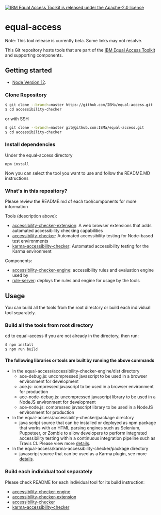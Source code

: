 [![IBM Equal Access Toolkit is released under the Apache-2.0 license](https://img.shields.io/badge/license-Apache--2.0-blue.svg)](./LICENSE)

# equal-access

Note: This tool release is currently beta. Some links may not resolve.

This Git repository hosts tools that are part of the [IBM Equal Access Toolkit](https://ibm.com/able/toolkit) and supporting components.


## Getting started

* [Node Version 12](https://nodejs.org/en/download/).

### Clone Repository

```bash
$ git clone --branch=master https://github.com/IBMa/equal-access.git
$ cd accessibility-checker
```
or with SSH

```bash
$ git clone --branch=master git@github.com:IBMa/equal-access.git
$ cd accessibility-checker
```

### Install dependencies

Under the equal-access directory 

```
npm install
```
Now you can select the tool you want to use and follow the README.MD instructions 


### What's in this repository?

Please review the README.md of each tool/components for more information

Tools (description above):
* [accessibility-checker-extension](accessibility-checker-extension/README.md): A web browser extensions that adds automated accessibility checking capabilities
* [accessibility-checker](accessibility-checker/README.md): Automated accessibility testing for Node-based test environments
* [karma-accessibility-checker](karma-accessibility-checker/README.md): Automated accessibility testing for the Karma environment

Components:
* [accessibility-checker-engine](accessibility-checker-engine/README.md): accessibility rules and evaluation engine used by 
* [rule-server](https://github.com/IBMa/equal-access/tree/master/rule-server): deploys the rules and engine for usage by the tools


## Usage

You can build all the tools from the root directory or build each individual tool separately.  

### Build all the tools from root directory

cd to equal-access if you are not already in the directory, then run:

```bash
$ npm install
$ npm run build
```

#### The following libraries or tools are built by running the above commands

* In the equal-access/accessibility-checker-engine/dist directory
  * ace-debug.js: uncompressed javascript to be used in a browser environment for development
  * ace.js: compressed javascript to be used in a browser environment for production
  * ace-node-debug.js: uncompressed javascript library to be used in a NodeJS environment for development
  * ace-node.js: compressed javascript library to be used in a NodeJS environment for production
* In the equal-access/accessibility-checker/package directory
  * java script source that can be installed or deployed as npm package that works with an HTML parsing engines such as Selenium, Puppeteer, or Zombie to allow developers to perform integrated accessibility testing within a continuous integration pipeline such as Travis CI. Please view more [details](accessibility-checker/src/README.md).
* In the equal-access/karma-accessibility-checker/package directory
  * javascript source that can be used as a Karma plugin, see more [details](karma-accessibility-checker/README.md).  

### Build each individual tool separately

Please check README for each individual tool for its build instruction:

* [accessibility-checker-engine](accessibility-checker-engine/README.md)
* [accessibility-checker-extension](accessibility-checker-extension/README.md)
* [accessibility-checker](accessibility-checker/README.md)
* [karma-accessibility-checker](karma-accessibility-checker/README.md) 